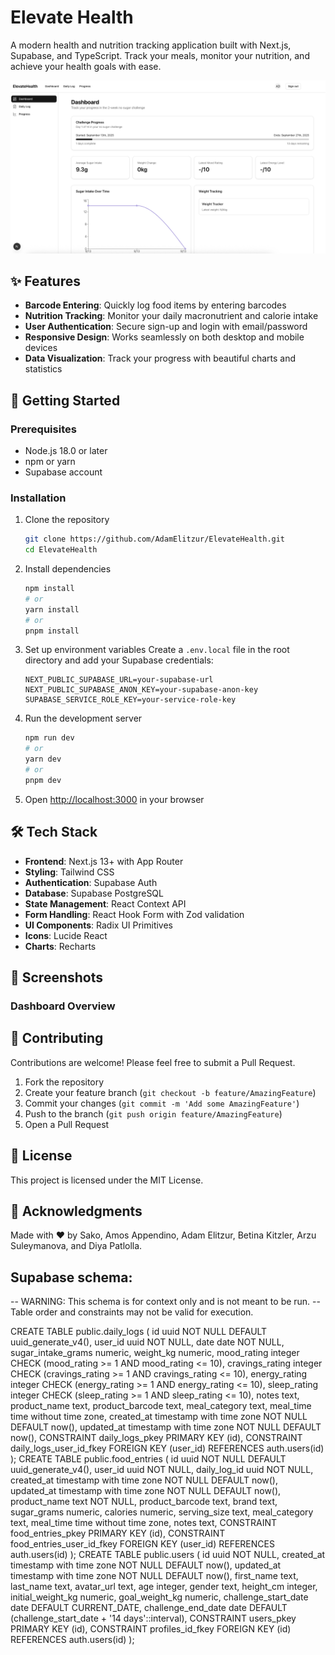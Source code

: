 # Elevate Health

A modern health and nutrition tracking application built with Next.js, Supabase, and TypeScript. Track your meals, monitor your nutrition, and achieve your health goals with ease.

![Dashboard Screenshot](./public/dashboard-screenshot.png)

## ✨ Features

- **Barcode Entering**: Quickly log food items by entering barcodes
- **Nutrition Tracking**: Monitor your daily macronutrient and calorie intake
- **User Authentication**: Secure sign-up and login with email/password
- **Responsive Design**: Works seamlessly on both desktop and mobile devices
- **Data Visualization**: Track your progress with beautiful charts and statistics

## 🚀 Getting Started

### Prerequisites

- Node.js 18.0 or later
- npm or yarn
- Supabase account

### Installation

1. Clone the repository

   ```bash
   git clone https://github.com/AdamElitzur/ElevateHealth.git
   cd ElevateHealth
   ```

2. Install dependencies

   ```bash
   npm install
   # or
   yarn install
   # or
   pnpm install
   ```

3. Set up environment variables
   Create a `.env.local` file in the root directory and add your Supabase credentials:

   ```env
   NEXT_PUBLIC_SUPABASE_URL=your-supabase-url
   NEXT_PUBLIC_SUPABASE_ANON_KEY=your-supabase-anon-key
   SUPABASE_SERVICE_ROLE_KEY=your-service-role-key
   ```

4. Run the development server

   ```bash
   npm run dev
   # or
   yarn dev
   # or
   pnpm dev
   ```

5. Open [http://localhost:3000](http://localhost:3000) in your browser

## 🛠️ Tech Stack

- **Frontend**: Next.js 13+ with App Router
- **Styling**: Tailwind CSS
- **Authentication**: Supabase Auth
- **Database**: Supabase PostgreSQL
- **State Management**: React Context API
- **Form Handling**: React Hook Form with Zod validation
- **UI Components**: Radix UI Primitives
- **Icons**: Lucide React
- **Charts**: Recharts

## 📱 Screenshots

### Dashboard Overview

## 🤝 Contributing

Contributions are welcome! Please feel free to submit a Pull Request.

1. Fork the repository
2. Create your feature branch (`git checkout -b feature/AmazingFeature`)
3. Commit your changes (`git commit -m 'Add some AmazingFeature'`)
4. Push to the branch (`git push origin feature/AmazingFeature`)
5. Open a Pull Request

## 📄 License

This project is licensed under the MIT License.

## 🙏 Acknowledgments

Made with ❤️ by Sako, Amos Appendino, Adam Elitzur, Betina Kitzler, Arzu Suleymanova, and Diya Patlolla.

## Supabase schema:

-- WARNING: This schema is for context only and is not meant to be run.
-- Table order and constraints may not be valid for execution.

CREATE TABLE public.daily_logs (
id uuid NOT NULL DEFAULT uuid_generate_v4(),
user_id uuid NOT NULL,
date date NOT NULL,
sugar_intake_grams numeric,
weight_kg numeric,
mood_rating integer CHECK (mood_rating >= 1 AND mood_rating <= 10),
cravings_rating integer CHECK (cravings_rating >= 1 AND cravings_rating <= 10),
energy_rating integer CHECK (energy_rating >= 1 AND energy_rating <= 10),
sleep_rating integer CHECK (sleep_rating >= 1 AND sleep_rating <= 10),
notes text,
product_name text,
product_barcode text,
meal_category text,
meal_time time without time zone,
created_at timestamp with time zone NOT NULL DEFAULT now(),
updated_at timestamp with time zone NOT NULL DEFAULT now(),
CONSTRAINT daily_logs_pkey PRIMARY KEY (id),
CONSTRAINT daily_logs_user_id_fkey FOREIGN KEY (user_id) REFERENCES auth.users(id)
);
CREATE TABLE public.food_entries (
id uuid NOT NULL DEFAULT uuid_generate_v4(),
user_id uuid NOT NULL,
daily_log_id uuid NOT NULL,
created_at timestamp with time zone NOT NULL DEFAULT now(),
updated_at timestamp with time zone NOT NULL DEFAULT now(),
product_name text NOT NULL,
product_barcode text,
brand text,
sugar_grams numeric,
calories numeric,
serving_size text,
meal_category text,
meal_time time without time zone,
notes text,
CONSTRAINT food_entries_pkey PRIMARY KEY (id),
CONSTRAINT food_entries_user_id_fkey FOREIGN KEY (user_id) REFERENCES auth.users(id)
);
CREATE TABLE public.users (
id uuid NOT NULL,
created_at timestamp with time zone NOT NULL DEFAULT now(),
updated_at timestamp with time zone NOT NULL DEFAULT now(),
first_name text,
last_name text,
avatar_url text,
age integer,
gender text,
height_cm integer,
initial_weight_kg numeric,
goal_weight_kg numeric,
challenge_start_date date DEFAULT CURRENT_DATE,
challenge_end_date date DEFAULT (challenge_start_date + '14 days'::interval),
CONSTRAINT users_pkey PRIMARY KEY (id),
CONSTRAINT profiles_id_fkey FOREIGN KEY (id) REFERENCES auth.users(id)
);
